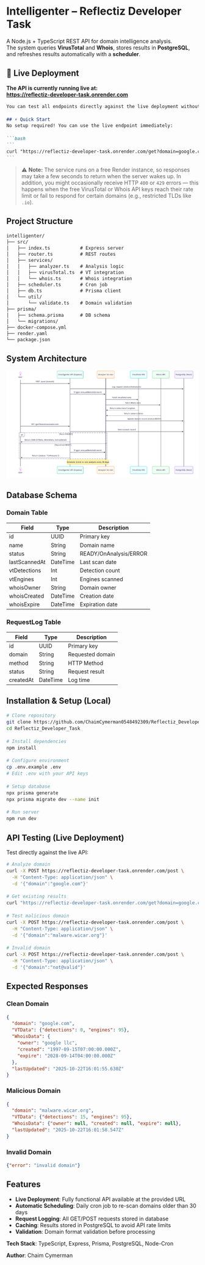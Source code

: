 # Intelligenter – Reflectiz Developer Task

A Node.js + TypeScript REST API for domain intelligence analysis.  
The system queries **VirusTotal** and **Whois**, stores results in **PostgreSQL**, and refreshes results automatically with a **scheduler**.

## 🚀 Live Deployment
**The API is currently running live at:**  
**https://reflectiz-developer-task.onrender.com**

````markdown
You can test all endpoints directly against the live deployment without any local setup.

## ⚡ Quick Start
No setup required! You can use the live endpoint immediately:

```bash
```
curl "https://reflectiz-developer-task.onrender.com/get?domain=google.com"
```
````

> ⚠️ **Note:**
> The service runs on a free Render instance, so responses may take a few seconds to return when the server wakes up.
> In addition, you might occasionally receive HTTP `400` or `429` errors — this happens when the free VirusTotal or Whois API keys reach their rate limit or fail to respond for certain domains (e.g., restricted TLDs like `.io`).



## Project Structure
```
intelligenter/
├── src/
│   ├── index.ts           # Express server
│   ├── router.ts          # REST routes
│   ├── services/
│   │   ├── analyzer.ts    # Analysis logic
│   │   ├── virusTotal.ts  # VT integration
│   │   └── whois.ts       # Whois integration
│   ├── scheduler.ts       # Cron job
│   ├── db.ts              # Prisma client
│   └── util/
│       └── validate.ts    # Domain validation
├── prisma/
│   ├── schema.prisma      # DB schema
│   └── migrations/
├── docker-compose.yml
├── render.yaml
└── package.json
```

## System Architecture
![System Diagram](./dag.png)

## Database Schema

### Domain Table
| Field | Type | Description |
|-------|------|-------------|
| id | UUID | Primary key |
| name | String | Domain name |
| status | String | READY/OnAnalysis/ERROR |
| lastScannedAt | DateTime | Last scan date |
| vtDetections | Int | Detection count |
| vtEngines | Int | Engines scanned |
| whoisOwner | String | Domain owner |
| whoisCreated | DateTime | Creation date |
| whoisExpire | DateTime | Expiration date |

### RequestLog Table
| Field | Type | Description |
|-------|------|-------------|
| id | UUID | Primary key |
| domain | String | Requested domain |
| method | String | HTTP Method |
| status | String | Request result |
| createdAt | DateTime | Log time |

## Installation & Setup (Local)

```bash
# Clone repository
git clone https://github.com/ChaimCymerman0548492309/Reflectiz_Developer_Task
cd Reflectiz_Developer_Task

# Install dependencies
npm install

# Configure environment
cp .env.example .env
# Edit .env with your API keys

# Setup database
npx prisma generate
npx prisma migrate dev --name init

# Run server
npm run dev
```

## API Testing (Live Deployment)

Test directly against the live API:

```bash
# Analyze domain
curl -X POST https://reflectiz-developer-task.onrender.com/post \
  -H "Content-Type: application/json" \
  -d '{"domain":"google.com"}'

# Get existing results
curl "https://reflectiz-developer-task.onrender.com/get?domain=google.com"

# Test malicious domain
curl -X POST https://reflectiz-developer-task.onrender.com/post \
  -H "Content-Type: application/json" \
  -d '{"domain":"malware.wicar.org"}'

# Invalid domain
curl -X POST https://reflectiz-developer-task.onrender.com/post \
  -H "Content-Type: application/json" \
  -d '{"domain":"not@valid"}'
```

## Expected Responses

### Clean Domain
```json
{
  "domain": "google.com",
  "VTData": {"detections": 0, "engines": 95},
  "WhoisData": {
    "owner": "google llc",
    "created": "1997-09-15T07:00:00.000Z",
    "expire": "2028-09-14T04:00:00.000Z"
  },
  "lastUpdated": "2025-10-22T16:01:55.630Z"
}
```

### Malicious Domain
```json
{
  "domain": "malware.wicar.org",
  "VTData": {"detections": 15, "engines": 95},
  "WhoisData": {"owner": null, "created": null, "expire": null},
  "lastUpdated": "2025-10-22T16:01:58.547Z"
}
```

### Invalid Domain
```json
{"error": "invalid domain"}
```

## Features

- **Live Deployment**: Fully functional API available at the provided URL
- **Automatic Scheduling**: Daily cron job to re-scan domains older than 30 days
- **Request Logging**: All GET/POST requests stored in database
- **Caching**: Results stored in PostgreSQL to avoid API rate limits
- **Validation**: Domain format validation before processing


**Tech Stack**: TypeScript, Express, Prisma, PostgreSQL, Node-Cron

**Author**: Chaim Cymerman